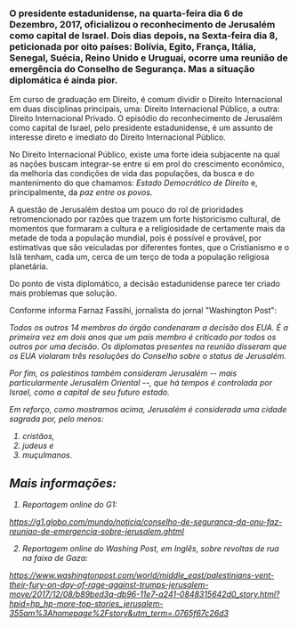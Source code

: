 
### O presidente estadunidense, na quarta-feira dia 6 de Dezembro, 2017, oficializou o reconhecimento de Jerusalém como capital de Israel. Dois dias depois, na Sexta-feira dia 8, peticionada por oito países: Bolívia, Egito, França, Itália, Senegal, Suécia, Reino Unido e Uruguai, ocorre uma reunião de emergência do Conselho de Segurança. Mas a situação diplomática é ainda pior.

Em curso de graduação em Direito, é comum dividir o Direito Internacional em duas disciplinas principais, uma: Direito Internacional Público, a outra: Direito Internacional Privado. O episódio do reconhecimento de Jerusalém como capital de Israel, pelo presidente estadunidense, é um assunto de interesse direto e imediato do Direito Internacional Público.

No Direito Internacional Público, existe uma forte ideia subjacente na qual as nações buscam integrar-se entre si em prol do crescimento econômico, da melhoria das condições de vida das populações, da busca e do mantenimento do que chamamos: _Estado Democrático de Direito_ e, principalmente, da *paz entre os povos*.

A questão de Jerusalém destoa um pouco do rol de prioridades retromencionado por razões que trazem um forte historicismo cultural, de momentos que formaram a cultura e a religiosidade de certamente mais da metade de toda a população mundial, pois é possível e provável, por estimativas que são veiculadas por diferentes fontes, que o Cristianismo e o Islã tenham, cada um, cerca de um terço de toda a população religiosa planetária.

Do ponto de vista diplomático, a decisão estadunidense parece ter criado mais problemas que solução.

Conforme informa Farnaz Fassihi, jornalista do jornal "Washington Post":

<cite>
Todos os outros 14 membros do órgão condenaram a decisão dos EUA. É a primeira vez em dois anos que um país membro é criticado por todos os outros por uma decisão. Os diplomatas presentes na reunião disseram que os EUA violaram três resoluções do Conselho sobre o status de Jerusalém.
<cite>

Por fim, os palestinos também consideram Jerusalém -- mais particularmente _Jerusalém Oriental_ --, que há tempos é controlada por Israel, como a capital de seu futuro estado.

Em reforço, como mostramos acima, Jerusalém é considerada uma cidade sagrada por, pelo menos:

1. cristãos,
2. judeus e  
3. muçulmanos.



Mais informações:
-----------------

1) Reportagem online do G1:

https://g1.globo.com/mundo/noticia/conselho-de-seguranca-da-onu-faz-reuniao-de-emergencia-sobre-jerusalem.ghtml


2) Reportagem online do Washing Post, em Inglês, sobre revoltas de rua na faixa de Gaza:

https://www.washingtonpost.com/world/middle_east/palestinians-vent-their-fury-on-day-of-rage-against-trumps-jerusalem-move/2017/12/08/b89bed3a-db96-11e7-a241-0848315642d0_story.html?hpid=hp_hp-more-top-stories_jerusalem-355am%3Ahomepage%2Fstory&utm_term=.0765f67c26d3

